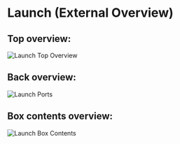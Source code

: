 # Launch (External Overview)

## Top overview:

![Launch Top Overview](./img/launch-overhead.webp)

## Back overview:
![Launch Ports](./img/launch-ports.png)

## Box contents overview:
![Launch Box Contents](./img/launch-box-contents.png)
